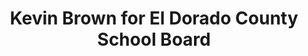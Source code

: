 ---
layout: post
title: Kevin Brown for El Dorado County School Board
image: /images/portfolio/kevin-brown-for-school-board.jpg
imgurl: http://kevinbrownforschoolboard.com/
---